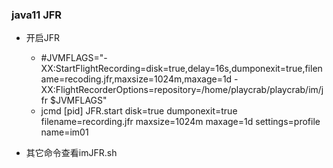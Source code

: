 ### java11 JFR
 * 开启JFR
   + #JVMFLAGS="-XX:StartFlightRecording=disk=true,delay=16s,dumponexit=true,filename=recoding.jfr,maxsize=1024m,maxage=1d -XX:FlightRecorderOptions=repository=/home/playcrab/playcrab/im/jfr $JVMFLAGS"
   +  jcmd [pid] JFR.start disk=true dumponexit=true filename=recording.jfr maxsize=1024m maxage=1d settings=profile name=im01 
   
 * 其它命令查看imJFR.sh